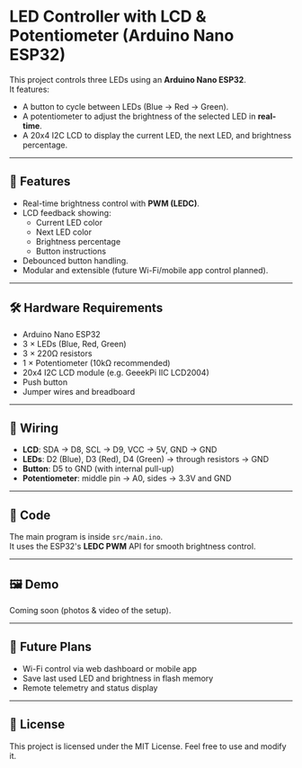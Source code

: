 # LED Controller with LCD & Potentiometer (Arduino Nano ESP32)

This project controls three LEDs using an **Arduino Nano ESP32**.  
It features:
- A button to cycle between LEDs (Blue → Red → Green).
- A potentiometer to adjust the brightness of the selected LED in **real-time**.
- A 20x4 I2C LCD to display the current LED, the next LED, and brightness percentage.

---

## 🚀 Features
- Real-time brightness control with **PWM (LEDC)**.
- LCD feedback showing:
  - Current LED color
  - Next LED color
  - Brightness percentage
  - Button instructions
- Debounced button handling.
- Modular and extensible (future Wi-Fi/mobile app control planned).

---

## 🛠️ Hardware Requirements
- Arduino Nano ESP32
- 3 × LEDs (Blue, Red, Green)
- 3 × 220Ω resistors
- 1 × Potentiometer (10kΩ recommended)
- 20x4 I2C LCD module (e.g. GeeekPi IIC LCD2004)
- Push button
- Jumper wires and breadboard

---

## 🔌 Wiring

- **LCD**: SDA → D8, SCL → D9, VCC → 5V, GND → GND
- **LEDs**: D2 (Blue), D3 (Red), D4 (Green) → through resistors → GND
- **Button**: D5 to GND (with internal pull-up)
- **Potentiometer**: middle pin → A0, sides → 3.3V and GND

---

## 📜 Code
The main program is inside `src/main.ino`.  
It uses the ESP32's **LEDC PWM** API for smooth brightness control.

---

## 🖼️ Demo
Coming soon (photos & video of the setup).

---

## 📌 Future Plans
- Wi-Fi control via web dashboard or mobile app
- Save last used LED and brightness in flash memory
- Remote telemetry and status display

---

## 📄 License
This project is licensed under the MIT License. Feel free to use and modify it.

